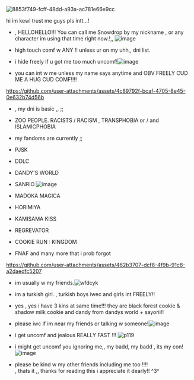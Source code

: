 

![8853f749-fcff-48dd-a93a-ac781e66e9cc](https://github.com/user-attachments/assets/413696f0-8d52-4662-a3b0-0750939ed919)

hi im kewl trust me guys pls  intt...!


- , HELLOHELLO!!! You can call me Snowdrop by my nickname , or any character im using that time right now.!,, ![image](https://github.com/user-attachments/assets/04742467-a108-4520-b7d6-ce8ea8525322)

- high touch comf w ANY !! unless ur on my uhh,, dni list.
- i hide freely if u got me too much uncomf!![image](https://github.com/user-attachments/assets/01bb8955-2f36-42ad-9547-7c39e2a0479e)

- you can int w me unless my name says anytime and OBV FREELY CUD ME A HUG CUD COMF!!!! 

https://github.com/user-attachments/assets/4c89792f-bcaf-4705-8e45-0e632b74d56b


- , my dni is basic ,, ;;
                                                                                                       
- ZOO PEOPLE. RACISTS / RACISM , TRANSPHOBIA or / and ISLAMICPHOBIA
- my fandoms are currently ;; 

- PJSK
- DDLC
- DANDY'S WORLD
- SANRIO ![image](https://github.com/user-attachments/assets/3fd7c0b2-974c-45d7-98a6-86724d4cea7a)
- MADOKA MAGICA
- HORIMIYA
- KAMISAMA KISS
- REGREVATOR
- COOKIE RUN : KINGDOM
- FNAF
  and many more that i prob forgot



https://github.com/user-attachments/assets/462b3707-dcf8-4f9b-91c8-a2daedfc5207





- im usually w my friends.![wfdcyk](https://github.com/user-attachments/assets/dcde410f-115a-4828-9ac9-e9de9dcb03f9)
-  im a turkish girl. , turkish boys iwec and girls int FREELY!!
- yes , yes i have 3 kins at same time!!! they are black forest cookie & shadow milk cookie and dandy from dandys world + sayorii!!
- please iwc if im near my friends or talking w someone!![image](https://github.com/user-attachments/assets/cd5c27b1-421b-456a-bd80-6ce2f7c747b8)

- i get uncomf and jealous REALLY FAST !!!
 ![p119](https://github.com/user-attachments/assets/30671ca0-a1cf-43b0-b75c-41c9128a6f99)
- i might get uncomf you ignoring me,, my badd, my badd , its my con! ![image](https://github.com/user-attachments/assets/1016ae4f-1dc8-4294-a231-21fbd881191a)

- please be kind w my other friends including me too !!!!   
, thats it ,, thanks for reading this i appreciate it dearly!! ^3^


